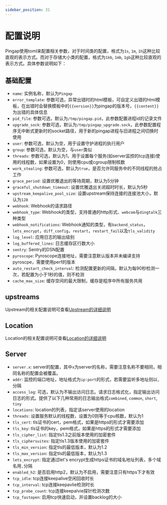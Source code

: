 ```yaml
---
sidebar_position: 31
---
```


# 配置说明

Pingap使用toml来配置相关参数，对于时间类的配置，格式为`1s`, `1m`, `1h`这种比较直观的表示方式。而对于存储大小类的配置，格式为`1kb`, `1mb`, `1gb`这种比较直观的表示方式。具体参数说明如下：

## 基础配置

- `name`: 实例名称，默认为`Pingap`
- `error_template`: 参数可选，异常出错时的html模板，可自定义出错的html模板，在出错时会替换模板中的`{{version}}`为pingap的版本号，`{{content}}`为出错的具体信息
- `pid_file`: 参数可选，默认为`/tmp/pingap.pid`，此参数配置进程id的记录文件
- `upgrade_sock`: 参数可选，默认为`/tmp/pingap_upgrade.sock`，此参数配置程序无中断式更新时的socket路径，用于新的pingap进程与旧进程之间切换时使用
- `user`: 参数可选，默认为空，用于设置守护进程的执行用户
- `group`: 参数可选，默认为空，与`user`类似
- `threads`: 参数可选，默认为1，用于设置每个服务(如server监控的tcp连接)使用的线程数，如果设置为0，则使用cpu或cgroup限制核数
- `work_stealing`: 参数可选，默认为`true`，是否允许同服务中的不同线程的抢占工作
- `grace_period`: 设置优雅退出的等待周期，默认为5分钟
- `graceful_shutdown_timeout`: 设置优雅退出关闭超时时长，默认为5秒
- `upstream_keepalive_pool_size`: 设置upstream保持连接的连接池大小，默认为`128`
- `webhook`: Webhook的请求路径
- `webhook_type`: Webhook的类型，支持普通的http形式、`webcom`与`dingtalk`三种类型
- `webhook_notifications`: Webhook通知的类型，有`backend_status`，`lets_encrypt`，`diff_config`，`restart`，`restart_fail`以及`tls_validity`
- `log_level`: 应用日志的输出级别
- `log_buffered_lines`: 日志缓存区行数大小
- `sentry`: Sentry的DSN配置
- `pyroscope`: Pyroscope连接地址，需要注意默认版本并未编译支持pyroscpe，需要使用perf的版本
- `auto_restart_check_interval`: 检测配置更新的间隔，默认为每90秒检测一次，若配置为小于1秒的值，则不检测
- `cache_max_size`: 缓存空间的最大限制，缓存是程序中所有服务共用

## upstreams

Upstream的相关配置说明可查看[Upstream的详细说明](./upstream)

## Location

Location的相关配置说明可查看[Location的详细说明](./location)

## Server

- `server.x`: server的配置，其中`x`为server的名称，需要注意名称不要相同，相同名称的配置会被覆盖。
- `addr`: 监控的端口地址，地址格式为`ip:port`的形式，若需要监听多地址则以`,`分隔
- `access_log`: 可选，默认为不输出访问日志。请求日志格式化，指定输出访问日志的形式。提供了以下几种常用的日志输出格式`combined`, `common`, `short`, `tiny`
- `locations`: location的列表，指定该server使用的location
- `threads`: 设置服务默认的线程数，设置为0则等于cpu核数，默认为1
- `tls_cert`: tls证书的cert，pem格式，如果是https的形式才需要添加
- `tls_key`: tls证书的key，pem格式，如果是https的形式才需要添加
- `tls_cipher_list`: 指定tls1.3之前版本使用的加密套件
- `tls_ciphersuites`: 指定tls1.3版本使用的加密套件
- `tls_min_version`: 指定tls的最低版本，默认为1.2
- `tls_max_version`: 指定tls的最低版本，默认为1.3
- `lets_encrypt`: 指定通过let's encrypt生成https证书的域名地址列表，多个域名用`,`分隔
- `enabled_h2`: 是否启用http2，默认为不启用，需要注意只有https下才有效
- `tcp_idle`: tcp连接keepalive空闲回收时长
- `tcp_interval`: tcp连接keepavlie检测时长
- `tcp_probe_count`: tcp连接keepalvie探针检测次数
- `tcp_fastopen`: 启用tcp快速启动，并设置backlog的大小
